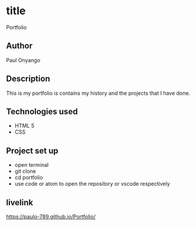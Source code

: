 # title
 Portfolio

## Author

Paul Onyango

## Description

This is my portfolio is contains my history and the projects that I have done.


## Technologies used

* HTML 5
* CSS

## Project set up

* open terminal 
* git clone  
* cd portfolio
* use code or atom to open the repository or vscode respectively

## livelink

https://paulo-789.github.io/Portfolio/


